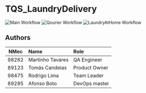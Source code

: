 # TQS_LaundryDelivery

![Main Workflow](https://github.com/Afonso-Boto/TQS_LaundryDelivery/actions/workflows/main-check.yml/badge.svg)
![Qourier Workflow](https://github.com/Afonso-Boto/TQS_LaundryDelivery/actions/workflows/qourier.yml/badge.svg)
![LaundryAtHome Workflow](https://github.com/Afonso-Boto/TQS_LaundryDelivery/actions/workflows/laundryathome.yml/badge.svg)

## Authors
| NMec | Name | Role |
|:-:|:--|:--|
| 98262 | Martinho Tavares | QA Engineer |
| 89123 | Tomás Candeias | Product Owner |
| 98475 | Rodrigo Lima | Team Leader |
| 89285 | Afonso Boto | DevOps master |
